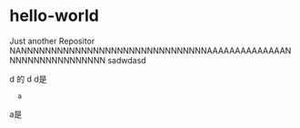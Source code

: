 # hello-world
Just another Repositor
NANNNNNNNNNNNNNNNNNNNNNNNNNNNNNNNAAAAAAAAAAAAAANNNNNNNNNNNNNNNNN
sadwdasd 


 d 
 的
 d 
 d是
  
  
   
    
    
     
      
      a
      
      
      
      







a是
